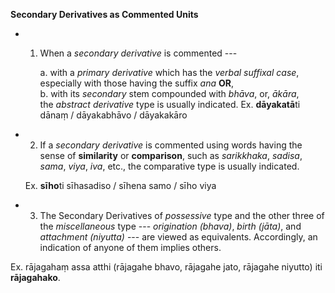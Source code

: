 **Secondary Derivatives as Commented Units**  
 - 1.   When a *secondary derivative* is commented --- 
   
        a. with a *primary derivative* which has the *verbal suffixal case*, especially with    those having the suffix *ana* **OR**,   
        b. with its *secondary* stem compounded with *bhāva*, or, *ākāra*,  
 the *abstract derivative* type is usually indicated. 
        Ex. **dāyakatā**ti dānaṃ / dāyakabhāvo / dāyakakāro 
 - 2.   If a *secondary derivative* is commented using words having the sense of **similarity** 
or **comparison**, such as *sarikkhaka*, *sadisa*, *sama*, *viya*, *iva*, etc., the comparative type is 
usually indicated.

      Ex. **sīho**ti sīhasadiso / sīhena samo / sīho viya 
 
 - 3.   The Secondary Derivatives of *possessive* type and the other three of the *miscellaneous*  type  ---  *origination  (bhava)*,  *birth  (jāta)*,  and  *attachment  (niyutta)*  ---  are  viewed  as 
equivalents. Accordingly, an indication of anyone of them implies others. 

  Ex. rājagahaṃ assa atthi (rājagahe bhavo, rājagahe jato, rājagahe niyutto) iti    **rājagahako**. 